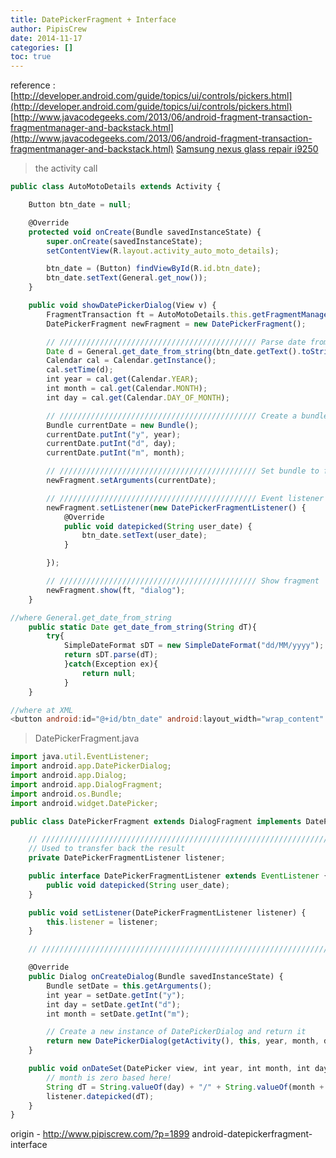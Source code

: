 ```yaml
---
title: DatePickerFragment + Interface
author: PipisCrew
date: 2014-11-17
categories: []
toc: true
---
```


reference :
[http://developer.android.com/guide/topics/ui/controls/pickers.html](http://developer.android.com/guide/topics/ui/controls/pickers.html)
[http://www.javacodegeeks.com/2013/06/android-fragment-transaction-fragmentmanager-and-backstack.html](http://www.javacodegeeks.com/2013/06/android-fragment-transaction-fragmentmanager-and-backstack.html)
[Samsung nexus glass repair i9250](http://www.youtube.com/user/krsolutions/search?query=samsung)

> the activity call

```js
public class AutoMotoDetails extends Activity {

	Button btn_date = null;

	@Override
	protected void onCreate(Bundle savedInstanceState) {
		super.onCreate(savedInstanceState);
		setContentView(R.layout.activity_auto_moto_details);

		btn_date = (Button) findViewById(R.id.btn_date);
		btn_date.setText(General.get_now());
	}

	public void showDatePickerDialog(View v) {
		FragmentTransaction ft = AutoMotoDetails.this.getFragmentManager().beginTransaction();
		DatePickerFragment newFragment = new DatePickerFragment();

		// //////////////////////////////////////////// Parse date from button text
		Date d = General.get_date_from_string(btn_date.getText().toString());
		Calendar cal = Calendar.getInstance();
		cal.setTime(d);
		int year = cal.get(Calendar.YEAR);
		int month = cal.get(Calendar.MONTH);
		int day = cal.get(Calendar.DAY_OF_MONTH);

		// //////////////////////////////////////////// Create a bundle
		Bundle currentDate = new Bundle();
		currentDate.putInt("y", year);
		currentDate.putInt("d", day);
		currentDate.putInt("m", month);

		// //////////////////////////////////////////// Set bundle to fragment
		newFragment.setArguments(currentDate);

		// //////////////////////////////////////////// Event listener user choice		
		newFragment.setListener(new DatePickerFragmentListener() {
			@Override
			public void datepicked(String user_date) {
				btn_date.setText(user_date);
			}

		});

		// //////////////////////////////////////////// Show fragment
		newFragment.show(ft, "dialog");
	}

//where General.get_date_from_string
	public static Date get_date_from_string(String dT){
		try{
			SimpleDateFormat sDT = new SimpleDateFormat("dd/MM/yyyy");
			return sDT.parse(dT);
			}catch(Exception ex){
				return null;
			}
	}

//where at XML
<button android:id="@+id/btn_date" android:layout_width="wrap_content" android:layout_height="wrap_content" android:text="date" android:onclick="showDatePickerDialog"></button>
```

> DatePickerFragment.java

```js
import java.util.EventListener;
import android.app.DatePickerDialog;
import android.app.Dialog;
import android.app.DialogFragment;
import android.os.Bundle;
import android.widget.DatePicker;

public class DatePickerFragment extends DialogFragment implements DatePickerDialog.OnDateSetListener {

	// ////////////////////////////////////////////////////////////////////////////
	// Used to transfer back the result
	private DatePickerFragmentListener listener;

	public interface DatePickerFragmentListener extends EventListener {
		public void datepicked(String user_date);
	}

	public void setListener(DatePickerFragmentListener listener) {
		this.listener = listener;
	}

	// ////////////////////////////////////////////////////////////////////////////

	@Override
	public Dialog onCreateDialog(Bundle savedInstanceState) {
		Bundle setDate = this.getArguments();
		int year = setDate.getInt("y");
		int day = setDate.getInt("d");
		int month = setDate.getInt("m");

		// Create a new instance of DatePickerDialog and return it
		return new DatePickerDialog(getActivity(), this, year, month, day);
	}

	public void onDateSet(DatePicker view, int year, int month, int day) {
		// month is zero based here!
		String dT = String.valueOf(day) + "/" + String.valueOf(month + 1) + "/" + String.valueOf(year);
		listener.datepicked(dT);
	}
}
```

origin - http://www.pipiscrew.com/?p=1899 android-datepickerfragment-interface